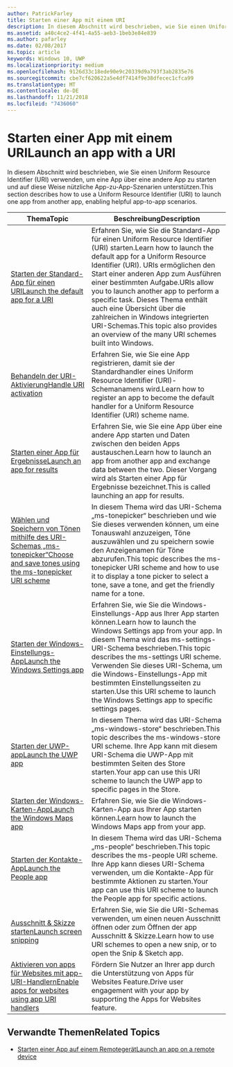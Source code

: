 ```yaml
---
author: PatrickFarley
title: Starten einer App mit einem URI
description: In diesem Abschnitt wird beschrieben, wie Sie einen Uniform Resource Identifier (URI) verwenden, um eine App über eine andere App zu starten.
ms.assetid: a40c4ce2-4f41-4a55-aeb3-1beb3e84e839
ms.author: pafarley
ms.date: 02/08/2017
ms.topic: article
keywords: Windows 10, UWP
ms.localizationpriority: medium
ms.openlocfilehash: 9126d33c18ede90e9c20339d9a793f3ab2835e76
ms.sourcegitcommit: cbe7cf620622a5e4df7414f9e38dfecec1cfca99
ms.translationtype: MT
ms.contentlocale: de-DE
ms.lasthandoff: 11/21/2018
ms.locfileid: "7436060"
---
```

# <a name="launch-an-app-with-a-uri"></a><span data-ttu-id="575a5-104">Starten einer App mit einem URI</span><span class="sxs-lookup"><span data-stu-id="575a5-104">Launch an app with a URI</span></span>

<span data-ttu-id="575a5-105">In diesem Abschnitt wird beschrieben, wie Sie einen Uniform Resource Identifier (URI) verwenden, um eine App über eine andere App zu starten und auf diese Weise nützliche App-zu-App-Szenarien unterstützen.</span><span class="sxs-lookup"><span data-stu-id="575a5-105">This section describes how to use a Uniform Resource Identifier (URI) to launch one app from another app, enabling helpful app-to-app scenarios.</span></span>

| <span data-ttu-id="575a5-106">Thema</span><span class="sxs-lookup"><span data-stu-id="575a5-106">Topic</span></span> | <span data-ttu-id="575a5-107">Beschreibung</span><span class="sxs-lookup"><span data-stu-id="575a5-107">Description</span></span> |
|-------|-------------|
| [<span data-ttu-id="575a5-108">Starten der Standard-App für einen URI</span><span class="sxs-lookup"><span data-stu-id="575a5-108">Launch the default app for a URI</span></span>](launch-default-app.md) | <span data-ttu-id="575a5-109">Erfahren Sie, wie Sie die Standard-App für einen Uniform Resource Identifier (URI) starten.</span><span class="sxs-lookup"><span data-stu-id="575a5-109">Learn how to launch the default app for a Uniform Resource Identifier (URI).</span></span> <span data-ttu-id="575a5-110">URIs ermöglichen den Start einer anderen App zum Ausführen einer bestimmten Aufgabe.</span><span class="sxs-lookup"><span data-stu-id="575a5-110">URIs allow you to launch another app to perform a specific task.</span></span> <span data-ttu-id="575a5-111">Dieses Thema enthält auch eine Übersicht über die zahlreichen in Windows integrierten URI-Schemas.</span><span class="sxs-lookup"><span data-stu-id="575a5-111">This topic also provides an overview of the many URI schemes built into Windows.</span></span> |
| [<span data-ttu-id="575a5-112">Behandeln der URI-Aktivierung</span><span class="sxs-lookup"><span data-stu-id="575a5-112">Handle URI activation</span></span>](handle-uri-activation.md) | <span data-ttu-id="575a5-113">Erfahren Sie, wie Sie eine App registrieren, damit sie der Standardhandler eines Uniform Resource Identifier (URI)-Schemanamens wird.</span><span class="sxs-lookup"><span data-stu-id="575a5-113">Learn how to register an app to become the default handler for a Uniform Resource Identifier (URI) scheme name.</span></span> |
| [<span data-ttu-id="575a5-114">Starten einer App für Ergebnisse</span><span class="sxs-lookup"><span data-stu-id="575a5-114">Launch an app for results</span></span>](how-to-launch-an-app-for-results.md) | <span data-ttu-id="575a5-115">Erfahren Sie, wie Sie eine App über eine andere App starten und Daten zwischen den beiden Apps austauschen.</span><span class="sxs-lookup"><span data-stu-id="575a5-115">Learn how to launch an app from another app and exchange data between the two.</span></span> <span data-ttu-id="575a5-116">Dieser Vorgang wird als Starten einer App für Ergebnisse bezeichnet.</span><span class="sxs-lookup"><span data-stu-id="575a5-116">This is called launching an app for results.</span></span> |
| [<span data-ttu-id="575a5-117">Wählen und Speichern von Tönen mithilfe des URI-Schemas „ms-tonepicker“</span><span class="sxs-lookup"><span data-stu-id="575a5-117">Choose and save tones using the ms-tonepicker URI scheme</span></span>](launch-ringtone-picker.md) | <span data-ttu-id="575a5-118">In diesem Thema wird das URI-Schema „ms-tonepicker“ beschrieben und wie Sie dieses verwenden können, um eine Tonauswahl anzuzeigen, Töne auszuwählen und zu speichern sowie den Anzeigenamen für Töne abzurufen.</span><span class="sxs-lookup"><span data-stu-id="575a5-118">This topic describes the ms-tonepicker URI scheme and how to use it to display a tone picker to select a tone, save a tone, and get the friendly name for a tone.</span></span> |
| [<span data-ttu-id="575a5-119">Starten der Windows-Einstellungs-App</span><span class="sxs-lookup"><span data-stu-id="575a5-119">Launch the Windows Settings app</span></span>](launch-settings-app.md) | <span data-ttu-id="575a5-120">Erfahren Sie, wie Sie die Windows-Einstellungs-App aus Ihrer App starten können.</span><span class="sxs-lookup"><span data-stu-id="575a5-120">Learn how to launch the Windows Settings app from your app.</span></span> <span data-ttu-id="575a5-121">In diesem Thema wird das ms-settings-URI-Schema beschrieben.</span><span class="sxs-lookup"><span data-stu-id="575a5-121">This topic describes the ms-settings URI scheme.</span></span> <span data-ttu-id="575a5-122">Verwenden Sie dieses URI-Schema, um die Windows-Einstellungs-App mit bestimmten Einstellungsseiten zu starten.</span><span class="sxs-lookup"><span data-stu-id="575a5-122">Use this URI scheme to launch the Windows Settings app to specific settings pages.</span></span> |
| [<span data-ttu-id="575a5-123">Starten der UWP-app</span><span class="sxs-lookup"><span data-stu-id="575a5-123">Launch the UWP app</span></span>](launch-store-app.md) | <span data-ttu-id="575a5-124">In diesem Thema wird das URI-Schema „ms-windows-store“ beschrieben.</span><span class="sxs-lookup"><span data-stu-id="575a5-124">This topic describes the ms-windows-store URI scheme.</span></span> <span data-ttu-id="575a5-125">Ihre App kann mit diesem URI-Schema die UWP-App mit bestimmten Seiten des Store starten.</span><span class="sxs-lookup"><span data-stu-id="575a5-125">Your app can use this URI scheme to launch the UWP app to specific pages in the Store.</span></span> |
| [<span data-ttu-id="575a5-126">Starten der Windows-Karten-App</span><span class="sxs-lookup"><span data-stu-id="575a5-126">Launch the Windows Maps app</span></span>](launch-maps-app.md) | <span data-ttu-id="575a5-127">Erfahren Sie, wie Sie die Windows-Karten-App aus Ihrer App starten können.</span><span class="sxs-lookup"><span data-stu-id="575a5-127">Learn how to launch the Windows Maps app from your app.</span></span> |
| [<span data-ttu-id="575a5-128">Starten der Kontakte-App</span><span class="sxs-lookup"><span data-stu-id="575a5-128">Launch the People app</span></span>](launch-people-apps.md) | <span data-ttu-id="575a5-129">In diesem Thema wird das URI-Schema „ms-people“ beschrieben.</span><span class="sxs-lookup"><span data-stu-id="575a5-129">This topic describes the ms-people URI scheme.</span></span> <span data-ttu-id="575a5-130">Ihre App kann dieses URI-Schema verwenden, um die Kontakte-App für bestimmte Aktionen zu starten.</span><span class="sxs-lookup"><span data-stu-id="575a5-130">Your app can use this URI scheme to launch the People app for specific actions.</span></span> |
| [<span data-ttu-id="575a5-131">Ausschnitt & Skizze starten</span><span class="sxs-lookup"><span data-stu-id="575a5-131">Launch screen snipping</span></span>](launch-screen-snipping.md) | <span data-ttu-id="575a5-132">Erfahren Sie, wie Sie die URI-Schemas verwenden, um einen neuen Ausschnitt öffnen oder zum Öffnen der app Ausschnitt & Skizze.</span><span class="sxs-lookup"><span data-stu-id="575a5-132">Learn how to use URI schemes to open a new snip, or to open the Snip & Sketch app.</span></span> |
| [<span data-ttu-id="575a5-133">Aktivieren von apps für Websites mit app-URI-Handlern</span><span class="sxs-lookup"><span data-stu-id="575a5-133">Enable apps for websites using app URI handlers</span></span>](web-to-app-linking.md) | <span data-ttu-id="575a5-134">Fördern Sie Nutzer an Ihrer app durch die Unterstützung von Apps für Websites Feature.</span><span class="sxs-lookup"><span data-stu-id="575a5-134">Drive user engagement with your app by supporting the Apps for Websites feature.</span></span> |

## <a name="related-topics"></a><span data-ttu-id="575a5-135">Verwandte Themen</span><span class="sxs-lookup"><span data-stu-id="575a5-135">Related Topics</span></span>
* [<span data-ttu-id="575a5-136">Starten einer App auf einem Remotegerät</span><span class="sxs-lookup"><span data-stu-id="575a5-136">Launch an app on a remote device</span></span>](launch-a-remote-app.md)